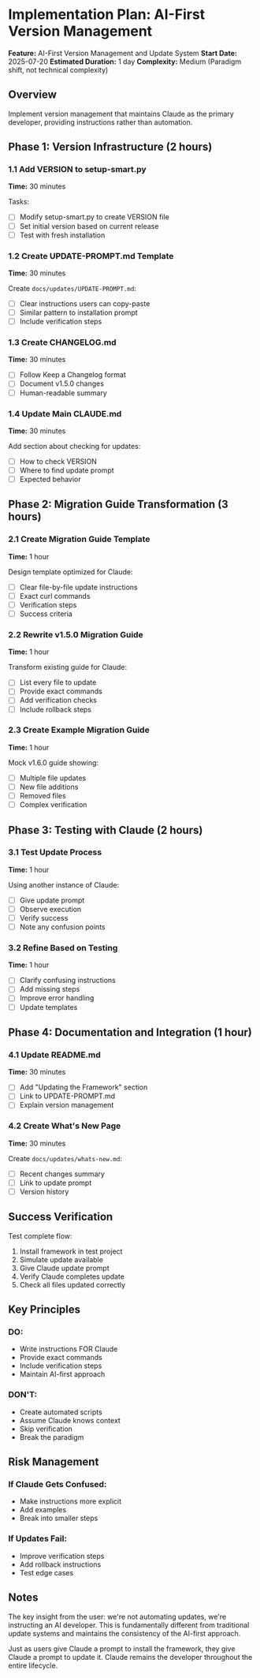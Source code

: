 # Implementation Plan: AI-First Version Management

**Feature:** AI-First Version Management and Update System
**Start Date:** 2025-07-20
**Estimated Duration:** 1 day
**Complexity:** Medium (Paradigm shift, not technical complexity)

## Overview

Implement version management that maintains Claude as the primary developer, providing instructions rather than automation.

## Phase 1: Version Infrastructure (2 hours)

### 1.1 Add VERSION to setup-smart.py
**Time:** 30 minutes

Tasks:
- [ ] Modify setup-smart.py to create VERSION file
- [ ] Set initial version based on current release
- [ ] Test with fresh installation

### 1.2 Create UPDATE-PROMPT.md Template
**Time:** 30 minutes

Create `docs/updates/UPDATE-PROMPT.md`:
- [ ] Clear instructions users can copy-paste
- [ ] Similar pattern to installation prompt
- [ ] Include verification steps

### 1.3 Create CHANGELOG.md
**Time:** 30 minutes

- [ ] Follow Keep a Changelog format
- [ ] Document v1.5.0 changes
- [ ] Human-readable summary

### 1.4 Update Main CLAUDE.md
**Time:** 30 minutes

Add section about checking for updates:
- [ ] How to check VERSION
- [ ] Where to find update prompt
- [ ] Expected behavior

## Phase 2: Migration Guide Transformation (3 hours)

### 2.1 Create Migration Guide Template
**Time:** 1 hour

Design template optimized for Claude:
- [ ] Clear file-by-file update instructions
- [ ] Exact curl commands
- [ ] Verification steps
- [ ] Success criteria

### 2.2 Rewrite v1.5.0 Migration Guide
**Time:** 1 hour

Transform existing guide for Claude:
- [ ] List every file to update
- [ ] Provide exact commands
- [ ] Add verification checks
- [ ] Include rollback steps

### 2.3 Create Example Migration Guide
**Time:** 1 hour

Mock v1.6.0 guide showing:
- [ ] Multiple file updates
- [ ] New file additions
- [ ] Removed files
- [ ] Complex verification

## Phase 3: Testing with Claude (2 hours)

### 3.1 Test Update Process
**Time:** 1 hour

Using another instance of Claude:
- [ ] Give update prompt
- [ ] Observe execution
- [ ] Verify success
- [ ] Note any confusion points

### 3.2 Refine Based on Testing
**Time:** 1 hour

- [ ] Clarify confusing instructions
- [ ] Add missing steps
- [ ] Improve error handling
- [ ] Update templates

## Phase 4: Documentation and Integration (1 hour)

### 4.1 Update README.md
**Time:** 30 minutes

- [ ] Add "Updating the Framework" section
- [ ] Link to UPDATE-PROMPT.md
- [ ] Explain version management

### 4.2 Create What's New Page
**Time:** 30 minutes

Create `docs/updates/whats-new.md`:
- [ ] Recent changes summary
- [ ] Link to update prompt
- [ ] Version history

## Success Verification

Test complete flow:
1. Install framework in test project
2. Simulate update available
3. Give Claude update prompt
4. Verify Claude completes update
5. Check all files updated correctly

## Key Principles

### DO:
- Write instructions FOR Claude
- Provide exact commands
- Include verification steps
- Maintain AI-first approach

### DON'T:
- Create automated scripts
- Assume Claude knows context
- Skip verification
- Break the paradigm

## Risk Management

### If Claude Gets Confused:
- Make instructions more explicit
- Add examples
- Break into smaller steps

### If Updates Fail:
- Improve verification steps
- Add rollback instructions
- Test edge cases

## Notes

The key insight from the user: we're not automating updates, we're instructing an AI developer. This is fundamentally different from traditional update systems and maintains the consistency of the AI-first approach.

Just as users give Claude a prompt to install the framework, they give Claude a prompt to update it. Claude remains the developer throughout the entire lifecycle.

<!-- SELF-REVIEW CHECKPOINT
Before finalizing, verify:
- All required sections are complete
- Content addresses original requirements
- Technical accuracy and consistency
- No gaps or contradictions
-->